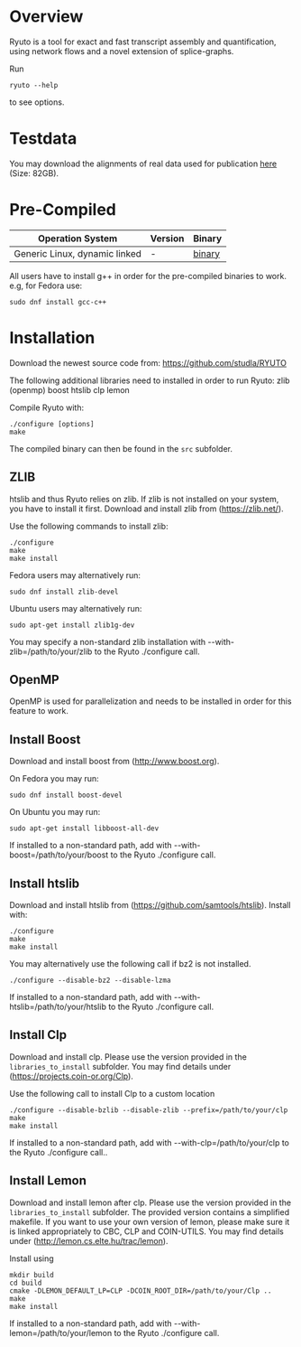 # Overview
Ryuto is a tool for exact and fast transcript assembly and quantification, using network flows and a novel extension of splice-graphs.

Run
```
ryuto --help
```
to see options.

# Testdata

You may download the alignments of real data used for publication [here](http://silo.bioinf.uni-leipzig.de/thomas/ryuto_real_alignments2.tar.gz) (Size: 82GB).

# Pre-Compiled
Operation System | Version | Binary
 ---------------- | ------- | ------
Generic Linux, dynamic linked    | -       | [binary](https://github.com/studla/RYUTO/releases/download/1.4m_a/ryuto)

All users have to install g++ in order for the pre-compiled binaries to work.
e.g, for Fedora use:
```
sudo dnf install gcc-c++
```

 <!---The generic version provides libstdc++ and libgcc static linked for linux distributions that cannot provide libraries supporting C11.--->

# Installation
Download the newest source code from: https://github.com/studla/RYUTO

The following additional libraries need to installed in order to run Ryuto:
zlib
(openmp)
boost
htslib
clp
lemon

Compile Ryuto with:
```
./configure [options]
make
```
The compiled binary can then be found in the `src` subfolder.

## ZLIB

htslib and thus Ryuto relies on zlib. If zlib is not installed on your system,
you have to install it first. Download and install zlib from (https://zlib.net/).

Use the following commands to install zlib:
```
./configure
make
make install
```

Fedora users may alternatively run:
```
sudo dnf install zlib-devel
```

Ubuntu users may alternatively run:
```
sudo apt-get install zlib1g-dev
```

You may specify a non-standard zlib installation with --with-zlib=/path/to/your/zlib to the Ryuto ./configure call.

## OpenMP

OpenMP is used for parallelization and needs to be installed in order for this feature to work.

## Install Boost

Download and install boost from (http://www.boost.org).

On Fedora you may run:
```
sudo dnf install boost-devel
```

On Ubuntu you may run:
```
sudo apt-get install libboost-all-dev
```

If installed to a non-standard path, add with --with-boost=/path/to/your/boost to the Ryuto ./configure call.

## Install htslib

Download and install htslib from (https://github.com/samtools/htslib).
Install with:
```
./configure
make
make install
```

You may alternatively use the following call if bz2 is not installed. 
```
./configure --disable-bz2 --disable-lzma
```

If installed to a non-standard path, add with --with-htslib=/path/to/your/htslib to the Ryuto ./configure call.

## Install Clp

Download and install clp. Please use the version provided in the `libraries_to_install` subfolder.
You may find details under (https://projects.coin-or.org/Clp).

Use the following call to install Clp to a custom location
```
./configure --disable-bzlib --disable-zlib --prefix=/path/to/your/clp
make
make install
```

If installed to a non-standard path, add with --with-clp=/path/to/your/clp to the Ryuto ./configure call..

## Install Lemon

Download and install lemon after clp. Please use the version provided in the `libraries_to_install` subfolder.
The provided version contains a simplified makefile. If you want to use your own version of lemon,
please make sure it is linked appropriately to CBC, CLP and COIN-UTILS.
You may find details under (http://lemon.cs.elte.hu/trac/lemon).

Install using
```
mkdir build
cd build
cmake -DLEMON_DEFAULT_LP=CLP -DCOIN_ROOT_DIR=/path/to/your/Clp ..
make
make install
```

If installed to a non-standard path, add with --with-lemon=/path/to/your/lemon to the Ryuto ./configure call.








